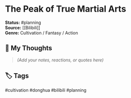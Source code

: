 # The Peak of True Martial Arts

**Status:** #planning  
**Source:** [[Bilibili]]  
**Genre:** Cultivation / Fantasy / Action  

## 🧠 My Thoughts  
> _(Add your notes, reactions, or quotes here)_

## 🏷️ Tags  
#cultivation #donghua #bilibili #planning
